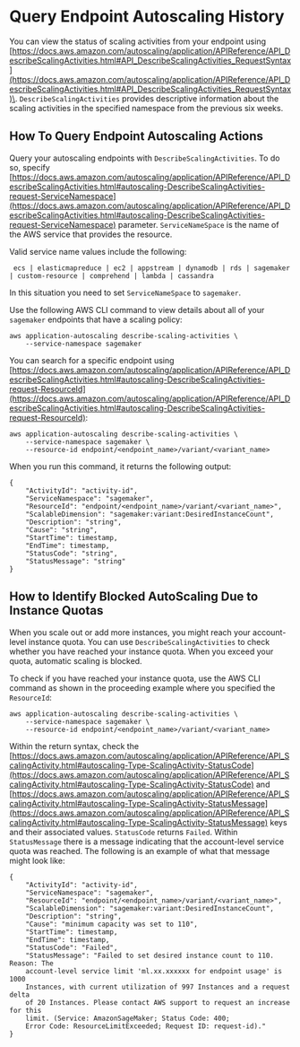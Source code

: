 # Query Endpoint Autoscaling History<a name="endpoint-scaling-query-history"></a>

You can view the status of scaling activities from your endpoint using [https://docs.aws.amazon.com/autoscaling/application/APIReference/API_DescribeScalingActivities.html#API_DescribeScalingActivities_RequestSyntax](https://docs.aws.amazon.com/autoscaling/application/APIReference/API_DescribeScalingActivities.html#API_DescribeScalingActivities_RequestSyntax)\. `DescribeScalingActivities` provides descriptive information about the scaling activities in the specified namespace from the previous six weeks\. 

## How To Query Endpoint Autoscaling Actions<a name="endpoint-how-to"></a>

Query your autoscaling endpoints with `DescribeScalingActivities`\. To do so, specify [https://docs.aws.amazon.com/autoscaling/application/APIReference/API_DescribeScalingActivities.html#autoscaling-DescribeScalingActivities-request-ServiceNamespace](https://docs.aws.amazon.com/autoscaling/application/APIReference/API_DescribeScalingActivities.html#autoscaling-DescribeScalingActivities-request-ServiceNamespace) parameter\. `ServiceNameSpace` is the name of the AWS service that provides the resource\. 

 Valid service name values include the following: 

` ecs | elasticmapreduce | ec2 | appstream | dynamodb | rds | sagemaker | custom-resource | comprehend | lambda | cassandra`

In this situation you need to set `ServiceNameSpace` to `sagemaker`\.

Use the following AWS CLI command to view details about all of your `sagemaker` endpoints that have a scaling policy:

```
aws application-autoscaling describe-scaling-activities \ 
    --service-namespace sagemaker
```

You can search for a specific endpoint using [https://docs.aws.amazon.com/autoscaling/application/APIReference/API_DescribeScalingActivities.html#autoscaling-DescribeScalingActivities-request-ResourceId](https://docs.aws.amazon.com/autoscaling/application/APIReference/API_DescribeScalingActivities.html#autoscaling-DescribeScalingActivities-request-ResourceId):

```
aws application-autoscaling describe-scaling-activities \
    --service-namespace sagemaker \
    --resource-id endpoint/<endpoint_name>/variant/<variant_name>
```

When you run this command, it returns the following output:

```
{
    "ActivityId": "activity-id",
    "ServiceNamespace": "sagemaker",
    "ResourceId": "endpoint/<endpoint_name>/variant/<variant_name>",
    "ScalableDimension": "sagemaker:variant:DesiredInstanceCount",
    "Description": "string",
    "Cause": "string",
    "StartTime": timestamp,
    "EndTime": timestamp,
    "StatusCode": "string",
    "StatusMessage": "string"
}
```

## How to Identify Blocked AutoScaling Due to Instance Quotas<a name="endpoint-identify-blocked-autoscaling"></a>

When you scale out or add more instances, you might reach your account\-level instance quota\. You can use `DescribeScalingActivities` to check whether you have reached your instance quota\. When you exceed your quota, automatic scaling is blocked\. 

To check if you have reached your instance quota, use the AWS CLI command as shown in the proceeding example where you specified the `ResourceId`:

```
aws application-autoscaling describe-scaling-activities \
    --service-namespace sagemaker \
    --resource-id endpoint/<endpoint_name>/variant/<variant_name>
```

Within the return syntax, check the [https://docs.aws.amazon.com/autoscaling/application/APIReference/API_ScalingActivity.html#autoscaling-Type-ScalingActivity-StatusCode](https://docs.aws.amazon.com/autoscaling/application/APIReference/API_ScalingActivity.html#autoscaling-Type-ScalingActivity-StatusCode) and [https://docs.aws.amazon.com/autoscaling/application/APIReference/API_ScalingActivity.html#autoscaling-Type-ScalingActivity-StatusMessage](https://docs.aws.amazon.com/autoscaling/application/APIReference/API_ScalingActivity.html#autoscaling-Type-ScalingActivity-StatusMessage) keys and their associated values\. `StatusCode` returns `Failed`\. Within `StatusMessage` there is a message indicating that the account\-level service quota was reached\. The following is an example of what that message might look like: 

```
{
    "ActivityId": "activity-id",
    "ServiceNamespace": "sagemaker",
    "ResourceId": "endpoint/<endpoint_name>/variant/<variant_name>",
    "ScalableDimension": "sagemaker:variant:DesiredInstanceCount",
    "Description": "string",
    "Cause": "minimum capacity was set to 110",
    "StartTime": timestamp,
    "EndTime": timestamp,
    "StatusCode": "Failed",
    "StatusMessage": "Failed to set desired instance count to 110. Reason: The 
    account-level service limit 'ml.xx.xxxxxx for endpoint usage' is 1000 
    Instances, with current utilization of 997 Instances and a request delta 
    of 20 Instances. Please contact AWS support to request an increase for this 
    limit. (Service: AmazonSageMaker; Status Code: 400; 
    Error Code: ResourceLimitExceeded; Request ID: request-id)."
}
```